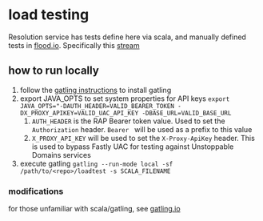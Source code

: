 # load testing
Resolution service has tests define here via scala, and manually defined tests in [flood.io](https://app.flood.io/projects/99157/streams). Specifically this [stream](https://app.flood.io/projects/99157/streams/199451/design)

## how to run locally
1. follow the [gatling instructions](https://gatling.io/docs/gatling/tutorials/installation/) to install gatling
1. export JAVA_OPTS to set system properties for API keys
`export JAVA_OPTS="-DAUTH_HEADER=VALID_BEARER_TOKEN -DX_PROXY_APIKEY=VALID_UAC_API_KEY -DBASE_URL=VALID_BASE_URL`
    1. `AUTH_HEADER` is the RAP Bearer token value. Used to set the `Authorization` header.  `Bearer ` will be used as a prefix to this value
    1. `X_PROXY_API_KEY` will be used to set the `X-Proxy-ApiKey` header. This is used to bypass Fastly UAC for testing against Unstoppable Domains services
1. execute gatling `gatling --run-mode local -sf /path/to/<repo>/loadtest -s SCALA_FILENAME`



### modifications
for those unfamiliar with scala/gatling, see [gatling.io](https://gatling.io/docs/)